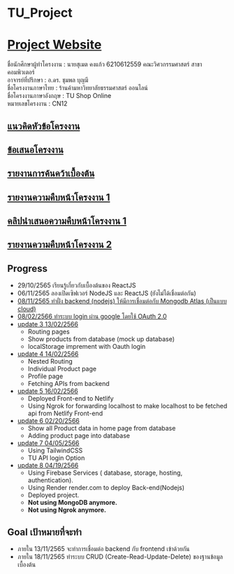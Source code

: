 # TU_Project

# [Project Website](https://tu-project-shop.web.app/)

ชื่อนักศึกษาผู้ทำโครงงาน : นายสุเมต คงแก้ว 6210612559 คณะวิศวกรรมศาสตร์ สาขาคอมพิวเตอร์\
อาจารย์ที่ปรึกษา : อ.ดร. ชุมพล บุญมี\
ชื่อโครงงานภาษาไทย : ร้านค้ามหาวิทยาลัยธรรมศาสตร์ ออนไลน์\
ชื่อโครงงานภาษาอังกฤษ : TU Shop Online\
หมายเลขโครงงาน : CN12

## [แนวคิดหัวข้อโครงงาน](https://github.com/boykingkao/TU_Project/blob/main/TU-Shop(Web%20E-commerce).pdf)
## [ข้อเสนอโครงงาน](https://github.com/boykingkao/TU_Project/blob/main/CN12-proposal.pdf)
## [รายงานการค้นคว้าเบื้องต้น](https://github.com/boykingkao/TU_Project/blob/main/CN12-preliminar.pdf)
## [รายงานความคืบหน้าโครงงาน 1](https://github.com/boykingkao/TU_Project/blob/main/CN12-progress1.pdf)
## [คลิปนำเสนอความคืบหน้าโครงงาน 1](https://www.youtube.com/watch?v=Q-wj2QsF45c)
## [รายงานความคืบหน้าโครงงาน 2](https://github.com/boykingkao/TU_Project/blob/main/CN12-progress2.pdf)
## Progress
* 29/10/2565 เรียนรู้เกี่ยวกับเบื้องต้นของ ReactJS
* 06/11/2565 ลองเปิดเซิฟเวอร์ NodeJS และ ReactJS (ยังไม่ได้เชื่อมต่อกัน)
* [08/11/2565 ทำฝั่ง backend (nodejs) ให้มีการเชื่อมต่อกับ Mongodb Atlas (เป็นแบบ cloud)](https://youtu.be/pCmMsXj7BtM)
* [08/02/2566 ทำระบบ login ผ่าน google โดยใช้ OAuth 2.0](https://www.youtube.com/watch?v=m0uOlIkxeWo)
* [update 3 13/02/2566](https://www.youtube.com/watch?v=RnPu3gdbMco)
  - Routing pages
  - Show products from database (mock up database)
  - localStorage imprement with Oauth login
* [update 4 14/02/2566](https://www.youtube.com/watch?v=8-I_huoJ1Ao)
  - Nested Routing
  - Individual Product page
  - Profile page
  - Fetching APIs from backend
* [update 5 16/02/2566](https://youtu.be/5LXR1I7oUfY)
  - Deployed Front-end to Netlify
  - Using Ngrok for forwarding localhost to make localhost to be fetched api from Netlify Front-end
* [update 6 02/20/2566](https://www.youtube.com/watch?v=DbXlhgcBT_Q)
  - Show all Product data in home page from database
  - Adding product page into database
* [update 7 04/05/2566](https://www.youtube.com/watch?v=z2g47PYoZy0)
  - Using TailwindCSS 
  - TU API login Option
* [update 8 04/19/2566](https://www.youtube.com/watch?v=irqbadRMFPg)
  - Using Firebase Services ( database, storage, hosting, authentication).
  - Using Render render.com to deploy Back-end(Nodejs)
  - Deployed project.
  - **Not using MongoDB anymore.**
  - **Not using Ngrok anymore.**

## Goal เป้าหมายที่จะทำ
* ภายใน 13/11/2565 จะทำการเชื่อมต่อ backend กับ frontend เข้าด้วยกัน 
* ภายใน 18/11/2565 ทำระบบ CRUD (Create-Read-Update-Delete) ของฐานข้อมูลเบื้องต้น

